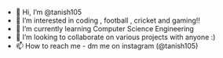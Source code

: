 - 👋 Hi, I’m @tanish105
- 👀 I’m interested in coding , football , cricket and gaming!!
- 🌱 I’m currently learning Computer Science Engineering
- 💞️ I’m looking to collaborate on various projects with anyone :)
- 📫 How to reach me - dm me on instagram (@tanish105)

<!---
tanish105/tanish105 is a ✨ special ✨ repository because its `README.md` (this file) appears on your GitHub profile.
You can click the Preview link to take a look at your changes.
--->
